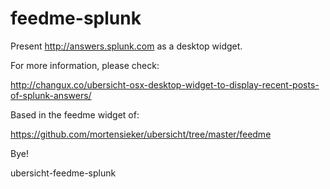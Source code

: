 feedme-splunk
=============

Present http://answers.splunk.com as a desktop widget.

For more information, please check:

http://changux.co/ubersicht-osx-desktop-widget-to-display-recent-posts-of-splunk-answers/

Based in the feedme widget of:

https://github.com/mortensieker/ubersicht/tree/master/feedme

Bye!

ubersicht-feedme-splunk
